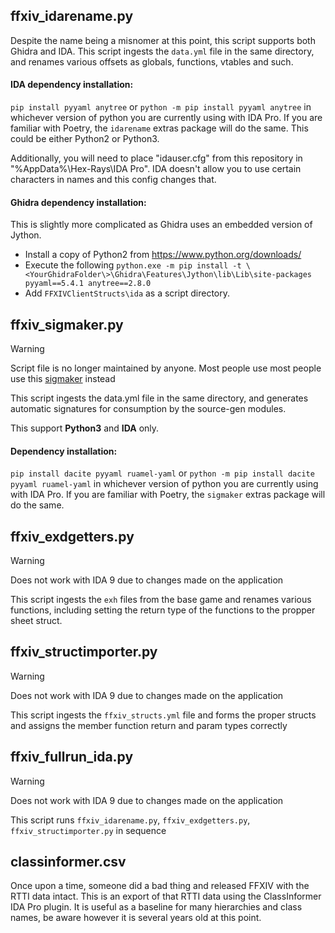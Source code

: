 ﻿## ffxiv_idarename.py
Despite the name being a misnomer at this point, this script supports both Ghidra and IDA. 
This script ingests the `data.yml` file in the same directory, and renames various offsets as globals, functions, vtables and such.
 
#### IDA dependency installation:
`pip install pyyaml anytree` or `python -m pip install pyyaml anytree` in whichever version of python you are currently using with IDA Pro.
If you are familiar with Poetry, the `idarename` extras package will do the same.
This could be either Python2 or Python3. 

Additionally, you will need to place "idauser.cfg" from this repository in "%AppData%\Hex-Rays\IDA Pro\". IDA doesn't allow you to use certain characters in names and this config changes that.

#### Ghidra dependency installation:
This is slightly more complicated as Ghidra uses an embedded version of Jython. 
- Install a copy of Python2 from https://www.python.org/downloads/
- Execute the following `python.exe -m pip install -t \<YourGhidraFolder\>\Ghidra\Features\Jython\lib\Lib\site-packages pyyaml==5.4.1 anytree==2.8.0`
- Add `FFXIVClientStructs\ida` as a script directory.

## ffxiv_sigmaker.py
> [!WARNING]
> Script file is no longer maintained by anyone. Most people use most people use this [sigmaker](https://github.com/caraxi/sigmaker-x64) instead

This script ingests the data.yml file in the same directory, and generates automatic signatures for consumption by the source-gen modules.

This support **Python3** and **IDA** only.

#### Dependency installation:
`pip install dacite pyyaml ruamel-yaml` or `python -m pip install dacite pyyaml ruamel-yaml` in whichever version of python you are currently using with IDA Pro.
If you are familiar with Poetry, the `sigmaker` extras package will do the same.

## ffxiv_exdgetters.py
> [!WARNING]
> Does not work with IDA 9 due to changes made on the application

This script ingests the `exh` files from the base game and renames various functions, including setting the return type of the functions to the propper sheet struct.

## ffxiv_structimporter.py
> [!WARNING]
> Does not work with IDA 9 due to changes made on the application

This script ingests the `ffxiv_structs.yml` file and forms the proper structs and assigns the member function return and param types correctly

## ffxiv_fullrun_ida.py
> [!WARNING]
> Does not work with IDA 9 due to changes made on the application

This script runs `ffxiv_idarename.py`,  `ffxiv_exdgetters.py`,  `ffxiv_structimporter.py` in sequence

## classinformer.csv
Once upon a time, someone did a bad thing and released FFXIV with the RTTI data intact.
This is an export of that RTTI data using the ClassInformer IDA Pro plugin.
It is useful as a baseline for many hierarchies and class names, be aware however it is several years old at this point.
